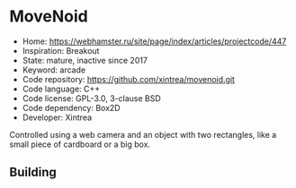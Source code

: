 # MoveNoid

- Home: https://webhamster.ru/site/page/index/articles/projectcode/447
- Inspiration: Breakout
- State: mature, inactive since 2017
- Keyword: arcade
- Code repository: https://github.com/xintrea/movenoid.git
- Code language: C++
- Code license: GPL-3.0, 3-clause BSD
- Code dependency: Box2D
- Developer: Xintrea

Controlled using a web camera and an object with two rectangles, like a small piece of cardboard or a big box.

## Building
